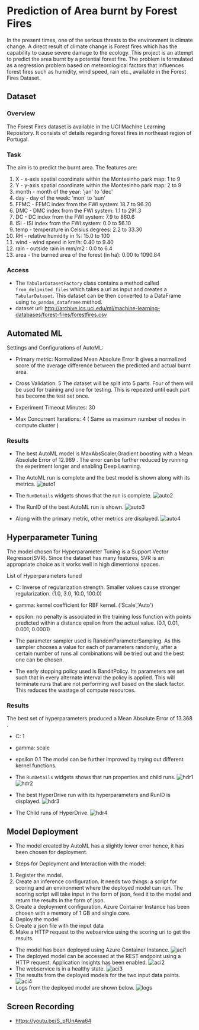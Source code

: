 # Prediction of Area burnt by Forest Fires

In the present times, one of the serious threats to the environment is climate change. A direct result of climate change is Forest fires which has the capability to cause severe damage to the ecology. This project is an attempt to predict the area burnt by a potential forest fire. The problem is formulated as a regression problem based on meteorological factors that influences forest fires such as humidity, wind speed, rain etc., available in the Forest Fires Dataset.

## Dataset

### Overview
The Forest Fires dataset is available in the UCI Machine Learning Repository. It consists of details regarding forest fires in northeast region of Portugal.

### Task
The aim is to predict the burnt area. The features are:
 
 1. X - x-axis spatial coordinate within the Montesinho park map: 1 to 9
 1. Y - y-axis spatial coordinate within the Montesinho park map: 2 to 9
 1. month - month of the year: 'jan' to 'dec'
 1. day - day of the week: 'mon' to 'sun'
 1. FFMC - FFMC index from the FWI system: 18.7 to 96.20
 1. DMC - DMC index from the FWI system: 1.1 to 291.3
 1. DC - DC index from the FWI system: 7.9 to 860.6
 1. ISI - ISI index from the FWI system: 0.0 to 56.10
 1. temp - temperature in Celsius degrees: 2.2 to 33.30
 1. RH - relative humidity in %: 15.0 to 100
 1. wind - wind speed in km/h: 0.40 to 9.40
 1. rain - outside rain in mm/m2 : 0.0 to 6.4
 1. area - the burned area of the forest (in ha): 0.00 to 1090.84

### Access
* The `TabularDatasetFactory` class contains a method called `from_delimited_files` which takes a url as input and creates a `TabularDataset`. This dataset can be then converted to a DataFrame using `to_pandas_dataframe` method.
* dataset url: http://archive.ics.uci.edu/ml/machine-learning-databases/forest-fires/forestfires.csv

## Automated ML
Settings and Configurations of AutoML:

* Primary metric: Normalized Mean Absolute Error
  It gives a normalized score of the average difference between the predicted and actual burnt area.
  
* Cross Validation: 5
  The dataset will be split into 5 parts. Four of them will be used for training and one for testing. This is repeated until each part has become the test set once.
  
* Experiment Timeout Minutes: 30

* Max Concurrent Iterations: 4 ( Same as maximum number of nodes in compute cluster )

### Results
* The best AutoML model is MaxAbsScaler,Gradient boosting with a Mean Absolute Error of 12.989 . The error can be further reduced by running the experiment longer and enabling Deep Learning.

* The AutoML run is complete and the best model is shown along with its metrics.
  ![auto1](./Images/auto1.png)
* The `RunDetails` widgets shows that the run is complete.
  ![auto2](./Images/auto2.png)
* The RunID of the best AutoML run is shown.
  ![auto3](./Images/auto3.png)
* Along with the primary metric, other metrics are displayed.
  ![auto4](./Images/auto4.png)

## Hyperparameter Tuning
The model chosen for Hyperparameter Tuning is a Support Vector Regressor(SVR). Since the dataset has many features, SVR is an appropriate choice as it works well in high dimentional spaces.

List of Hyperparameters tuned

* C: Inverse of regularization strength. Smaller values cause stronger regularization. (1.0, 3.0, 10.0, 100.0)
* gamma: kernel coefficient for RBF kernel. ('Scale','Auto')
* epsilon: no penalty is associated in the training loss function with points predicted within a distance epsilon from the actual value. (0.1, 0.01, 0.001, 0.0001)

* The parameter sampler used is RandomParameterSampling. As this sampler chooses a value for each of parameters randomly, after a certain number of runs all combinations will be tried out and the best one can be chosen.
* The early stopping policy used is BanditPolicy. Its parameters are set such that in every alternate interval the policy is applied. This will terminate runs that are not performing well based on the slack factor. This reduces the wastage of compute resources.

### Results
The best set of hyperparameters produced a Mean Absolute Error of 13.368 .
* C: 1
* gamma: scale
* epsilon 0.1
The model can be further improved by trying out different kernel functions.
 
* The `RunDetails` widgets shows that run properties and child runs.
 ![hdr1](./Images/hdr1.png)
 ![hdr2](./Images/hdr2.png)
* The best HyperDrive run with its hyperparameters and RunID is displayed.
 ![hdr3](./Images/hdr3.png)
* The Child runs of HyperDrive.
 ![hdr4](./Images/hdr4.png)

## Model Deployment
* The model created by AutoML has a slightly lower error hence, it has been chosen for deployment.

* Steps for Deployment and Interaction with the model:
1. Register the model.
1. Create an inference configuration. It needs two things: a script for scoring and an environment where the deployed model can run. The scoring script will take input in the form of json, feed it to the model and return the results in the form of json.
1. Create a deployment configuration. Azure Container Instance has been chosen with a memory of 1 GB and single core.
1. Deploy the model
1. Create a json file with the input data
1. Make a HTTP request to the webservice using the scoring uri to get the results.

* The model has been deployed using Azure Container Instance.
 ![aci1](./Images/aci1.png)
* The deployed model can be accessed at the REST endpoint using a HTTP request. Application Insights has been enabled.
 ![aci2](./Images/aci2.png)
* The webservice is in a healthy state.
 ![aci3](./Images/aci3.png)
* The results from the deployed models for the two input data points.
 ![aci4](./Images/aci4.png)
* Logs from the deployed model are shown below.
 ![logs](./Images/logs.png)
 
## Screen Recording
* https://youtu.be/S_pfUnAwa64
